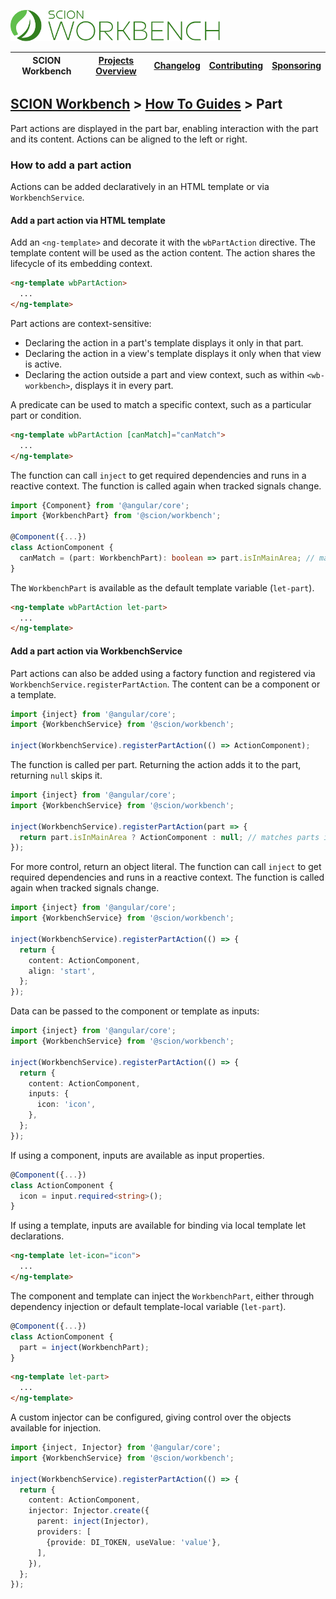 <a href="/README.md"><img src="/resources/branding/scion-workbench-banner.svg" height="50" alt="SCION Workbench"></a>

| SCION Workbench | [Projects Overview][menu-projects-overview] | [Changelog][menu-changelog] | [Contributing][menu-contributing] | [Sponsoring][menu-sponsoring] |  
| --- | --- | --- | --- | --- |

## [SCION Workbench][menu-home] > [How To Guides][menu-how-to] > Part

Part actions are displayed in the part bar, enabling interaction with the part and its content. Actions can be aligned to the left or right.

### How to add a part action
Actions can be added declaratively in an HTML template or via `WorkbenchService`.

#### Add a part action via HTML template
Add an `<ng-template>` and decorate it with the `wbPartAction` directive. The template content will be used as the action content. The action shares the lifecycle of its embedding context.

```html
<ng-template wbPartAction>
  ...
</ng-template>
```

Part actions are context-sensitive:
- Declaring the action in a part's template displays it only in that part.
- Declaring the action in a view's template displays it only when that view is active.
- Declaring the action outside a part and view context, such as within `<wb-workbench>`, displays it in every part.

A predicate can be used to match a specific context, such as a particular part or condition.

```html
<ng-template wbPartAction [canMatch]="canMatch">
  ...
</ng-template>
```

The function can call `inject` to get required dependencies and runs in a reactive context. The function is called again when tracked signals change.

```ts
import {Component} from '@angular/core';
import {WorkbenchPart} from '@scion/workbench';

@Component({...})
class ActionComponent {
  canMatch = (part: WorkbenchPart): boolean => part.isInMainArea; // matches parts in the main area
}
```

The `WorkbenchPart` is available as the default template variable (`let-part`).

```html
<ng-template wbPartAction let-part>
  ...
</ng-template>
```

#### Add a part action via WorkbenchService
Part actions can also be added using a factory function and registered via `WorkbenchService.registerPartAction`. The content can be a component or a template.

```ts
import {inject} from '@angular/core';
import {WorkbenchService} from '@scion/workbench';

inject(WorkbenchService).registerPartAction(() => ActionComponent);
```

The function is called per part. Returning the action adds it to the part, returning `null` skips it.

```ts
import {inject} from '@angular/core';
import {WorkbenchService} from '@scion/workbench';

inject(WorkbenchService).registerPartAction(part => {
  return part.isInMainArea ? ActionComponent : null; // matches parts in the main area
});
```
For more control, return an object literal. The function can call `inject` to get required dependencies and runs in a reactive context. The function is called again when tracked signals change.

```ts
import {inject} from '@angular/core';
import {WorkbenchService} from '@scion/workbench';

inject(WorkbenchService).registerPartAction(() => {
  return {
    content: ActionComponent,
    align: 'start',
  };
});
```

Data can be passed to the component or template as inputs:
```ts
import {inject} from '@angular/core';
import {WorkbenchService} from '@scion/workbench';

inject(WorkbenchService).registerPartAction(() => {
  return {
    content: ActionComponent,
    inputs: {
      icon: 'icon',
    },
  };
});
```

If using a component, inputs are available as input properties.
```ts
@Component({...})
class ActionComponent {
  icon = input.required<string>();
}
```

If using a template, inputs are available for binding via local template let declarations.
```html
<ng-template let-icon="icon">
  ...
</ng-template>
```

The component and template can inject the `WorkbenchPart`, either through dependency injection or default template-local variable (`let-part`).

```ts
@Component({...})
class ActionComponent {
  part = inject(WorkbenchPart);
}
```

```html
<ng-template let-part>
  ...
</ng-template>
```

A custom injector can be configured, giving control over the objects available for injection.
```ts
import {inject, Injector} from '@angular/core';
import {WorkbenchService} from '@scion/workbench';

inject(WorkbenchService).registerPartAction(() => {
  return {
    content: ActionComponent,
    injector: Injector.create({
      parent: inject(Injector),
      providers: [
        {provide: DI_TOKEN, useValue: 'value'},
      ],
    }),
  };
});
```


[menu-how-to]: /docs/site/howto/how-to.md

[menu-home]: /README.md
[menu-projects-overview]: /docs/site/projects-overview.md
[menu-changelog]: /docs/site/changelog.md
[menu-contributing]: /CONTRIBUTING.md
[menu-sponsoring]: /docs/site/sponsoring.md
